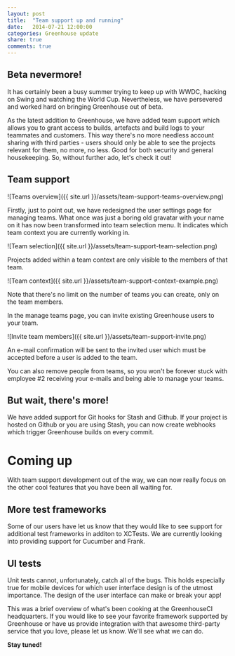 ```yaml
---
layout: post
title:  "Team support up and running"
date:   2014-07-21 12:00:00
categories: Greenhouse update
share: true
comments: true
---
```


Beta nevermore!
--------------

It has certainly been a busy summer trying to keep up with WWDC, hacking on Swing and watching the World Cup.
Nevertheless, we have persevered and worked hard on bringing Greenhouse out of beta. 

As the latest addition to Greenhouse, we have added team support which allows you to grant access to builds, artefacts and build logs to your teammates and customers.
This way there's no more needless account sharing with third parties - users should only be able to see the projects relevant for them, no more, no less. Good for both security and general housekeeping.
So, without further ado, let's check it out!

Team support
------------


![Teams overview]({{ site.url }}/assets/team-support-teams-overview.png)

Firstly, just to point out, we have redesigned the user settings page for managing teams. 
What once was just a boring old gravatar with your name on it has now been transformed into team selection menu. It indicates which team context you are currently working in.

![Team selection]({{ site.url }}/assets/team-support-team-selection.png)

Projects added within a team context are only visible to the members of that team.

![Team context]({{ site.url }}/assets/team-support-context-example.png)

Note that there's no limit on the number of teams you can create, only on the team members. 

In the manage teams page, you can invite existing Greenhouse users to your team.

![Invite team members]({{ site.url }}/assets/team-support-invite.png)


An e-mail confirmation will be sent to the invited user which must be accepted before a user is added to the team.

You can also remove people from teams, so you won't be forever stuck with employee &#35;2 receiving your e-mails and being able to manage your teams. 


But wait, there's more!
-----------------------
We have added support for Git hooks for Stash and Github. If your project is hosted on Github or you are using Stash, you can now create webhooks which trigger Greenhouse builds on every commit.


Coming up
=========
With team support development out of the way, we can now really focus on the other cool features that you have been all waiting for.

More test frameworks
--------------------
Some of our users have let us know that they would like to see support for additional test frameworks in additon to XCTests. 
We are currently looking into providing support for Cucumber and Frank.

UI tests
--------
Unit tests cannot, unfortunately, catch all of the bugs. This holds especially true for mobile devices for which user interface design is of the utmost importance. The design of the user interface can make or break your app!

This was a brief overview of what's been cooking at the GreenhouseCI headquarters. If you would like to see your favorite framework supported by Greenhouse or have us provide integration with that awesome third-party service that you love, please let us know. We'll see what we can do. 

**Stay tuned!**
